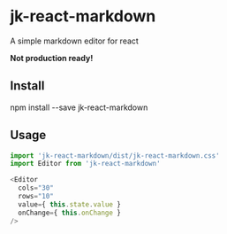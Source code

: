 # jk-react-markdown
A simple markdown editor for react

**Not production ready!**

## Install

npm install --save jk-react-markdown

## Usage

```js
import 'jk-react-markdown/dist/jk-react-markdown.css'
import Editor from 'jk-react-markdown'

<Editor
  cols="30"
  rows="10"
  value={ this.state.value }
  onChange={ this.onChange }
/>
```
